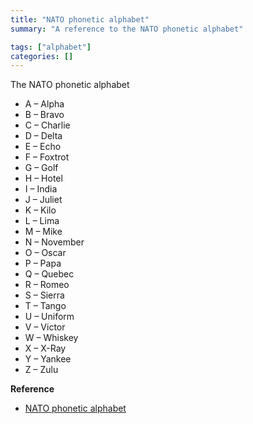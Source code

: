 ```yaml
---
title: "NATO phonetic alphabet"
summary: "A reference to the NATO phonetic alphabet"

tags: ["alphabet"]
categories: []
---
```


The NATO phonetic alphabet

- A – Alpha
- B – Bravo
- C – Charlie
- D – Delta
- E – Echo
- F – Foxtrot
- G – Golf
- H – Hotel
- I – India
- J – Juliet
- K – Kilo
- L – Lima
- M – Mike
- N – November
- O – Oscar
- P – Papa
- Q – Quebec
- R – Romeo
- S – Sierra
- T – Tango
- U – Uniform
- V – Victor
- W – Whiskey
- X – X-Ray
- Y – Yankee
- Z – Zulu

**Reference**

- [NATO phonetic alphabet](https://en.wikipedia.org/wiki/NATO_phonetic_alphabet)